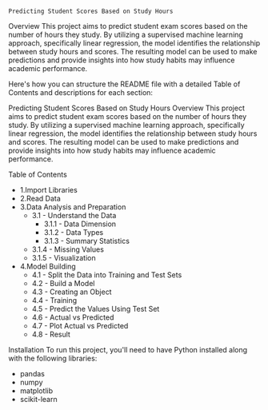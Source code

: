                                                                  Predicting Student Scores Based on Study Hours
Overview
This project aims to predict student exam scores based on the number of hours they study. By utilizing a supervised machine learning approach, specifically linear regression, the model identifies the relationship between study hours and scores. The resulting model can be used to make predictions and provide insights into how study habits may influence academic performance.


Here's how you can structure the README file with a detailed Table of Contents and descriptions for each section:

Predicting Student Scores Based on Study Hours
Overview
This project aims to predict student exam scores based on the number of hours they study. By utilizing a supervised machine learning approach, specifically linear regression, the model identifies the relationship between study hours and scores. The resulting model can be used to make predictions and provide insights into how study habits may influence academic performance.

Table of Contents
- 1.Import Libraries
- 2.Read Data
- 3.Data Analysis and Preparation
  - 3.1 - Understand the Data
    - 3.1.1 - Data Dimension
    - 3.1.2 - Data Types
    - 3.1.3 - Summary Statistics
   - 3.1.4 - Missing Values
   - 3.1.5 - Visualization
- 4.Model Building
  - 4.1 - Split the Data into Training and Test Sets
  - 4.2 - Build a Model
  - 4.3 - Creating an Object
  - 4.4 - Training
  - 4.5 - Predict the Values Using Test Set
  - 4.6 - Actual vs Predicted
  - 4.7 - Plot Actual vs Predicted
  - 4.8 - Result


 Installation
To run this project, you'll need to have Python installed along with the following libraries:

- pandas
- numpy
- matplotlib
- scikit-learn
  
